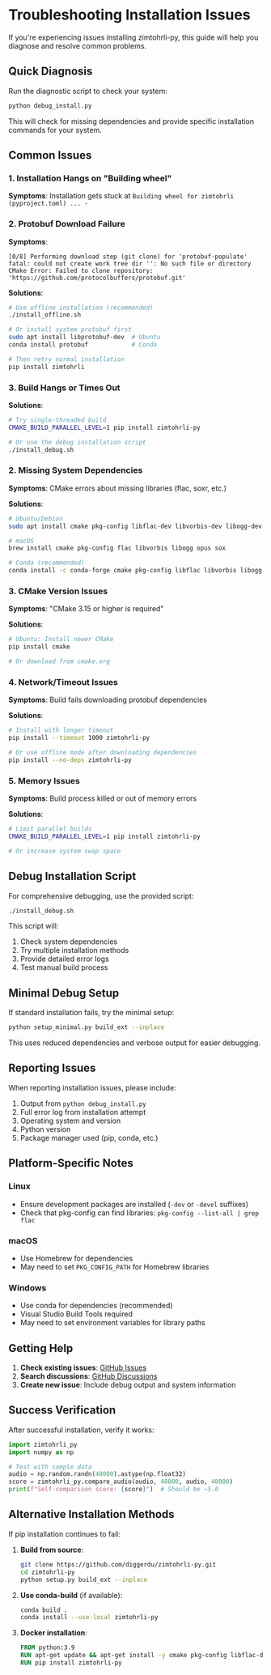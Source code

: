 # Troubleshooting Installation Issues

If you're experiencing issues installing zimtohrli-py, this guide will help you diagnose and resolve common problems.

## Quick Diagnosis

Run the diagnostic script to check your system:

```bash
python debug_install.py
```

This will check for missing dependencies and provide specific installation commands for your system.

## Common Issues

### 1. Installation Hangs on "Building wheel"

**Symptoms**: Installation gets stuck at `Building wheel for zimtohrli (pyproject.toml) ... -`

### 2. Protobuf Download Failure  

**Symptoms**: 
```
[0/8] Performing download step (git clone) for 'protobuf-populate'
fatal: could not create work tree dir '': No such file or directory
CMake Error: Failed to clone repository: 'https://github.com/protocolbuffers/protobuf.git'
```

**Solutions**:
```bash
# Use offline installation (recommended)
./install_offline.sh

# Or install system protobuf first
sudo apt install libprotobuf-dev  # Ubuntu
conda install protobuf            # Conda

# Then retry normal installation
pip install zimtohrli
```

### 3. Build Hangs or Times Out

**Solutions**:
```bash
# Try single-threaded build
CMAKE_BUILD_PARALLEL_LEVEL=1 pip install zimtohrli-py

# Or use the debug installation script
./install_debug.sh
```

### 2. Missing System Dependencies

**Symptoms**: CMake errors about missing libraries (flac, soxr, etc.)

**Solutions**:
```bash
# Ubuntu/Debian
sudo apt install cmake pkg-config libflac-dev libvorbis-dev libogg-dev libopus-dev libsoxr-dev

# macOS
brew install cmake pkg-config flac libvorbis libogg opus sox

# Conda (recommended)
conda install -c conda-forge cmake pkg-config libflac libvorbis libogg libopus soxr
```

### 3. CMake Version Issues

**Symptoms**: "CMake 3.15 or higher is required"

**Solutions**:
```bash
# Ubuntu: Install newer CMake
pip install cmake

# Or download from cmake.org
```

### 4. Network/Timeout Issues

**Symptoms**: Build fails downloading protobuf dependencies

**Solutions**:
```bash
# Install with longer timeout
pip install --timeout 1000 zimtohrli-py

# Or use offline mode after downloading dependencies
pip install --no-deps zimtohrli-py
```

### 5. Memory Issues

**Symptoms**: Build process killed or out of memory errors

**Solutions**:
```bash
# Limit parallel builds
CMAKE_BUILD_PARALLEL_LEVEL=1 pip install zimtohrli-py

# Or increase system swap space
```

## Debug Installation Script

For comprehensive debugging, use the provided script:

```bash
./install_debug.sh
```

This script will:
1. Check system dependencies
2. Try multiple installation methods
3. Provide detailed error logs
4. Test manual build process

## Minimal Debug Setup

If standard installation fails, try the minimal setup:

```bash
python setup_minimal.py build_ext --inplace
```

This uses reduced dependencies and verbose output for easier debugging.

## Reporting Issues

When reporting installation issues, please include:

1. Output from `python debug_install.py`
2. Full error log from installation attempt
3. Operating system and version
4. Python version
5. Package manager used (pip, conda, etc.)

## Platform-Specific Notes

### Linux
- Ensure development packages are installed (`-dev` or `-devel` suffixes)
- Check that pkg-config can find libraries: `pkg-config --list-all | grep flac`

### macOS
- Use Homebrew for dependencies
- May need to set `PKG_CONFIG_PATH` for Homebrew libraries

### Windows
- Use conda for dependencies (recommended)
- Visual Studio Build Tools required
- May need to set environment variables for library paths

## Getting Help

1. **Check existing issues**: [GitHub Issues](https://github.com/diggerdu/zimtohrli-py/issues)
2. **Search discussions**: [GitHub Discussions](https://github.com/diggerdu/zimtohrli-py/discussions)
3. **Create new issue**: Include debug output and system information

## Success Verification

After successful installation, verify it works:

```python
import zimtohrli_py
import numpy as np

# Test with sample data
audio = np.random.randn(48000).astype(np.float32)
score = zimtohrli_py.compare_audio(audio, 48000, audio, 48000)
print(f"Self-comparison score: {score}")  # Should be ~5.0
```

## Alternative Installation Methods

If pip installation continues to fail:

1. **Build from source**:
   ```bash
   git clone https://github.com/diggerdu/zimtohrli-py.git
   cd zimtohrli-py
   python setup.py build_ext --inplace
   ```

2. **Use conda-build** (if available):
   ```bash
   conda build .
   conda install --use-local zimtohrli-py
   ```

3. **Docker installation**:
   ```dockerfile
   FROM python:3.9
   RUN apt-get update && apt-get install -y cmake pkg-config libflac-dev libsoxr-dev
   RUN pip install zimtohrli-py
   ```